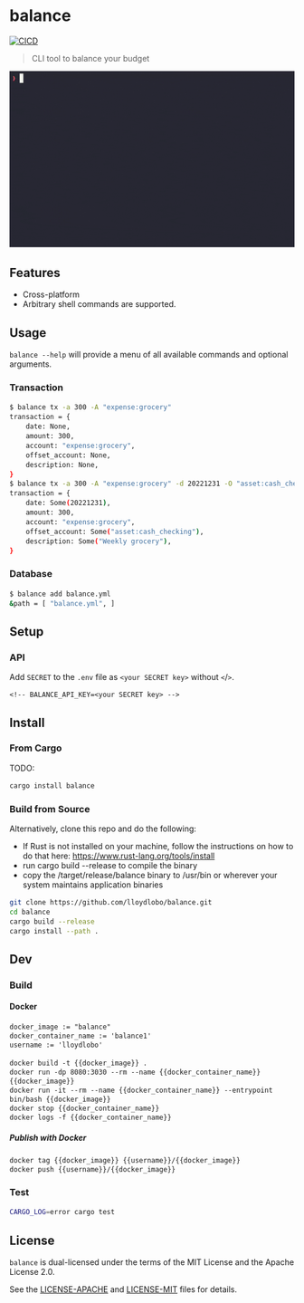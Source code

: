 # balance

[![CICD](https://github.com/lloydlobo/balance/actions/workflows/CICD.yml/badge.svg)](https://github.com/lloydlobo/balance/actions/workflows/CICD.yml)

> CLI tool to balance your budget 

![balance](https://github.com/lloydlobo/balance/blob/master/assets/demo.gif)

## Features

* Cross-platform
* Arbitrary shell commands are supported.

## Usage

`balance --help` will provide a menu of all available commands and optional arguments.

### Transaction

```sh
$ balance tx -a 300 -A "expense:grocery"
transaction = {
    date: None,
    amount: 300,
    account: "expense:grocery",
    offset_account: None,
    description: None,
}
$ balance tx -a 300 -A "expense:grocery" -d 20221231 -O "asset:cash_checking" -D "Weekly grocery"
transaction = {
    date: Some(20221231),
    amount: 300,
    account: "expense:grocery",
    offset_account: Some("asset:cash_checking"),
    description: Some("Weekly grocery"),
}
```

### Database

```sh
$ balance add balance.yml
&path = [ "balance.yml", ]
```
## Setup

### API

Add `SECRET` to the `.env` file as `<your SECRET key>` without `<`/`>`.

```bashls
<!-- BALANCE_API_KEY=<your SECRET key> -->
```

## Install

### From Cargo

TODO:

 ```sh
 cargo install balance
 ```

### Build from Source

Alternatively, clone this repo and do the following:

* If Rust is not installed on your machine, follow the instructions
  on how to do that here: <https://www.rust-lang.org/tools/install>
* run cargo build --release to compile the binary
* copy the /target/release/balance binary to /usr/bin
  or wherever your system maintains application binaries

```sh
git clone https://github.com/lloydlobo/balance.git
cd balance
cargo build --release
cargo install --path .
```

## Dev

### Build

#### Docker

```make
docker_image := "balance"
docker_container_name := 'balance1'
username := 'lloydlobo'

docker build -t {{docker_image}} .
docker run -dp 8080:3030 --rm --name {{docker_container_name}} {{docker_image}}
docker run -it --rm --name {{docker_container_name}} --entrypoint bin/bash {{docker_image}}
docker stop {{docker_container_name}}
docker logs -f {{docker_container_name}}
```

##### Publish with Docker

```make
docker tag {{docker_image}} {{username}}/{{docker_image}}
docker push {{username}}/{{docker_image}}
```

### Test

```sh
CARGO_LOG=error cargo test
```

## License

`balance` is dual-licensed under the terms of the MIT License and the Apache License 2.0.

See the [LICENSE-APACHE](LICENSE-APACHE) and [LICENSE-MIT](LICENSE-MIT) files for details.
